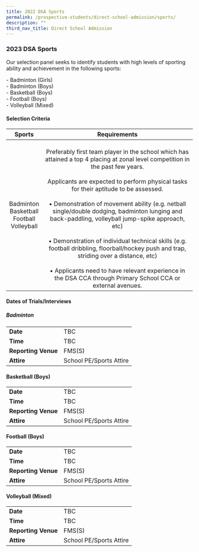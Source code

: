```yaml
---
title: 2022 DSA Sports
permalink: /prospective-students/direct-school-admission/sports/
description: ""
third_nav_title: Direct School Admission
---
```

### 2023 DSA Sports

Our selection panel seeks to identify students with high levels of sporting ability and achievement in the following sports:&nbsp;  

\- Badminton (Girls)&nbsp;  <br>
\- Badminton (Boys)&nbsp;  <br>
\- Basketball (Boys)&nbsp;<br>
\- Football (Boys)&nbsp;<br>
\-&nbsp;Volleyball (Mixed)

#### Selection Criteria

| Sports | Requirements |
|:---:|:---:|
| Badminton<br>Basketball<br>Football<br>Volleyball | <br>Preferably first team player in the school which has attained a top 4 placing at zonal level competition in the past few years.<br><br>Applicants are expected to perform physical tasks for their aptitude to be assessed.<br><br>• Demonstration of movement ability (e.g. netball single/double dodging, badminton lunging and back-paddling, volleyball jump-spike approach, etc)<br><br>• Demonstration of individual technical skills (e.g. football dribbling, floorball/hockey push and trap, striding over a distance, etc)<br><br>• Applicants need to have relevant experience in the DSA CCA through Primary School CCA or external avenues. |

#### Dates of Trials/Interviews

##### Badminton

|  |  |
|---|---|
| **Date** | TBC |
| **Time** | TBC |
| **Reporting Venue** | FMS(S) |
| **Attire** | School PE/Sports Attire |

#### Basketball (Boys)

|  |  |
|---|---|
| **Date** | TBC |
| **Time** | TBC |
| **Reporting Venue** | FMS(S) |
| **Attire** | School PE/Sports Attire |

#### Football (Boys)

|  |  |
|---|---|
| **Date** | TBC |
| **Time** | TBC |
| **Reporting Venue** | FMS(S) |
| **Attire** | School PE/Sports Attire |

#### Volleyball (Mixed)

|  |  |
|---|---|
| **Date** | TBC |
| **Time** | TBC |
| **Reporting Venue** | FMS(S) |
| **Attire** | School PE/Sports Attire |